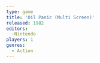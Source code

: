 ```yaml
---
type: game
title: 'Oil Panic (Multi Screen)'
released: 1982
editors: 
  -Nintendo
players: 1
genres:
  - Action
---
```

